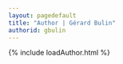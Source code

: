 ```yaml
---
layout: pagedefault
title: "Author | Gérard Bulin"
authorid: gbulin
---
```

{% include loadAuthor.html %}
